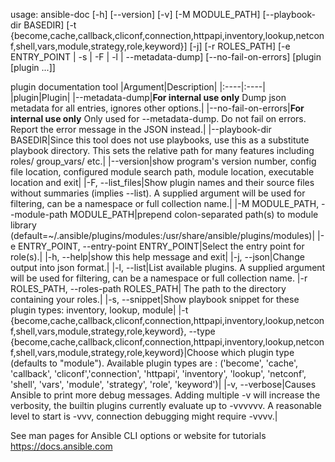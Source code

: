 usage: ansible-doc [-h] [--version] [-v] [-M MODULE_PATH] [--playbook-dir BASEDIR]
                   [-t {become,cache,callback,cliconf,connection,httpapi,inventory,lookup,netconf,shell,vars,module,strategy,role,keyword}] [-j]
                   [-r ROLES_PATH] [-e ENTRY_POINT | -s | -F | -l | --metadata-dump] [--no-fail-on-errors]
                   [plugin [plugin ...]]

plugin documentation tool
|Argument|Description|
|:----|:----|
|plugin|Plugin|
|--metadata-dump|**For internal use only** Dump json metadata for all entries, ignores other options.|
|--no-fail-on-errors|**For internal use only** Only used for --metadata-dump. Do not fail on errors. Report the error message in the JSON instead.|
|--playbook-dir BASEDIR|Since this tool does not use playbooks, use this as a substitute playbook directory. This sets the relative path for many features including roles/ group_vars/ etc.|
|--version|show program's version number, config file location, configured module search path, module location, executable location and exit|
|-F, --list_files|Show plugin names and their source files without summaries (implies --list). A supplied argument will be used for filtering, can be a namespace or full collection name.|
|-M MODULE_PATH, --module-path MODULE_PATH|prepend colon-separated path(s) to module library (default=~/.ansible/plugins/modules:/usr/share/ansible/plugins/modules)|
|-e ENTRY_POINT, --entry-point ENTRY_POINT|Select the entry point for role(s).|
|-h, --help|show this help message and exit|
|-j, --json|Change output into json format.|
|-l, --list|List available plugins. A supplied argument will be used for filtering, can be a namespace or full collection name.
|-r ROLES_PATH, --roles-path ROLES_PATH| The path to the directory containing your roles.|
|-s, --snippet|Show playbook snippet for these plugin types: inventory, lookup, module|
|-t {become,cache,callback,cliconf,connection,httpapi,inventory,lookup,netconf,shell,vars,module,strategy,role,keyword}, --type {become,cache,callback,cliconf,connection,httpapi,inventory,lookup,netconf,shell,vars,module,strategy,role,keyword}|Choose which plugin type (defaults to "module"). Available plugin types are : ('become', 'cache', 'callback', 'cliconf','connection', 'httpapi', 'inventory', 'lookup', 'netconf', 'shell', 'vars', 'module', 'strategy', 'role', 'keyword')|
|-v, --verbose|Causes Ansible to print more debug messages. Adding multiple -v will increase the verbosity, the builtin plugins currently evaluate up to -vvvvvv. A reasonable level to start is -vvv, connection debugging might require -vvvv.|

See man pages for Ansible CLI options or website for tutorials https://docs.ansible.com
